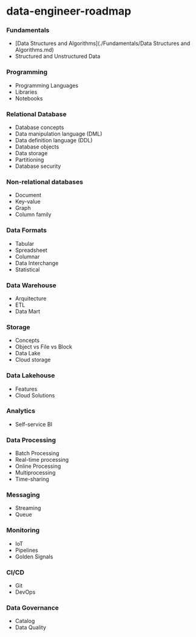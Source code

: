 # data-engineer-roadmap

### Fundamentals

- [Data Structures and Algorithms](./Fundamentals/Data Structures and Algorithms.md)
- Structured and Unstructured Data

### Programming

- Programming Languages
- Libraries
- Notebooks

### Relational Database

- Database concepts
- Data manipulation language (DML)
- Data definition language (DDL)
- Database objects
- Data storage
- Partitioning
- Database security

### Non-relational databases

- Document
- Key-value
- Graph
- Column family

### Data Formats

- Tabular
- Spreadsheet
- Columnar
- Data Interchange
- Statistical

### Data Warehouse

- Arquitecture
- ETL
- Data Mart

### Storage

- Concepts
- Object vs File vs Block
- Data Lake
- Cloud storage

### Data Lakehouse

- Features
- Cloud Solutions

### Analytics

- Self-service BI

### Data Processing

- Batch Processing
- Real-time processing
- Online Processing
- Multiprocessing
- Time-sharing

### Messaging

- Streaming
- Queue

### Monitoring

- IoT
- Pipelines
- Golden Signals

### CI/CD

- Git
- DevOps

### Data Governance

- Catalog
- Data Quality